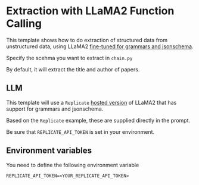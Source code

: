 # Extraction with LLaMA2 Function Calling

This template shows how to do extraction of structured data from unstructured data, using LLaMA2 [fine-tuned for grammars and jsonschema](https://replicate.com/andreasjansson/llama-2-13b-chat-gguf).

Specify the scehma you want to extract in `chain.py`

By default, it will extract the title and author of papers.

##  LLM

This template will use a `Replicate` [hosted version](https://replicate.com/andreasjansson/llama-2-13b-chat-gguf) of LLaMA2 that has support for grammars and jsonschema. 

Based on the `Replicate` example, these are supplied directly in the prompt.

Be sure that `REPLICATE_API_TOKEN` is set in your environment.

## Environment variables

You need to define the following environment variable

```shell
REPLICATE_API_TOKEN=<YOUR_REPLICATE_API_TOKEN>
```
